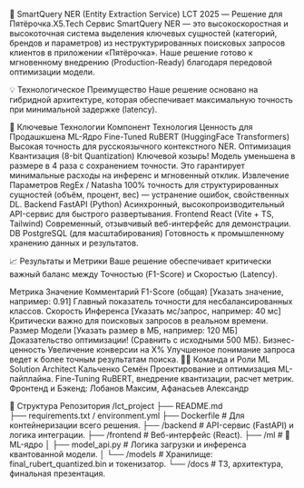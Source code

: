 🤖 SmartQuery NER (Entity Extraction Service)
LCT 2025 — Решение для Пятёрочка.X5.Tech
Сервис SmartQuery NER — это высокоскоростная и высокоточная система выделения ключевых сущностей (категорий, брендов и параметров) из неструктурированных поисковых запросов клиентов в приложении «Пятёрочка». Наше решение готово к мгновенному внедрению (Production-Ready) благодаря передовой оптимизации модели.

💡 Технологическое Преимущество
Наше решение основано на гибридной архитектуре, которая обеспечивает максимальную точность при минимальной задержке (latency).

🚀 Ключевые Технологии
Компонент	Технология	Ценность для Продашкшена
ML-Ядро	Fine-Tuned RuBERT (HuggingFace Transformers)	Высокая точность для русскоязычного контекстного NER.
Оптимизация	Квантизация (8-bit Quantization)	Ключевой козырь! Модель уменьшена в размере в 4 раза с сохранением точности. Это гарантирует минимальные расходы на инференс и мгновенный отклик.
Извлечение Параметров	RegEx / Natasha	100% точность для структурированных сущностей (объём, процент, вес) — устранение ошибок, свойственных DL.
Backend	FastAPI (Python)	Асинхронный, высокопроизводительный API-сервис для быстрого развертывания.
Frontend	React (Vite + TS, Tailwind)	Современный, отзывчивый веб-интерфейс для демонстрации.
DB	PostgreSQL (для масштабирования)	Готовность к промышленному хранению данных и результатов.

📈 Результаты и Метрики
Ваше решение обеспечивает критически важный баланс между Точностью (F1-Score) и Скоростью (Latency).

Метрика	Значение	Комментарий
F1-Score (общая)	[Указать значение, например: 0.91]	Главный показатель точности для несбалансированных классов.
Скорость Инференса	[Указать мс/запрос, например: 40 мс]	Критически важно для поисковых запросов в реальном времени.
Размер Модели	[Указать размер в МБ, например: 120 МБ]	Доказательство оптимизации! (Сравнить с исходными 500 МБ).
Бизнес-ценность	Увеличение конверсии на Х%	Улучшенное понимание запроса ведет к более точным результатам поиска.
👨‍💻 Команда и Роли
ML Solution Architect	Кальченко Семён	Проектирование и оптимизация ML-пайплайна. Fine-Tuning RuBERT, внедрение квантизации, расчет метрик.
Фронтенд и Бэкенд: Лобанов Максим, Афанасьев Александр

📂 Структура Репозитория
/lct_project
├── README.md               
├── requirements.txt / environment.yml 
├── Dockerfile              # Для контейнеризации всего решения.
├── /backend                # API-сервис (FastAPI) и логика интеграции.
├── /frontend               # Веб-интерфейс (React).
├── /ml                     # 🐍 ML-ядро
│   ├── model_api.py        # Логика загрузки и инференса квантованной модели.
│   └── /models             # Хранилище: final_rubert_quantized.bin и токенизатор.
└── /docs                   # ТЗ, архитектура, финальная презентация.
